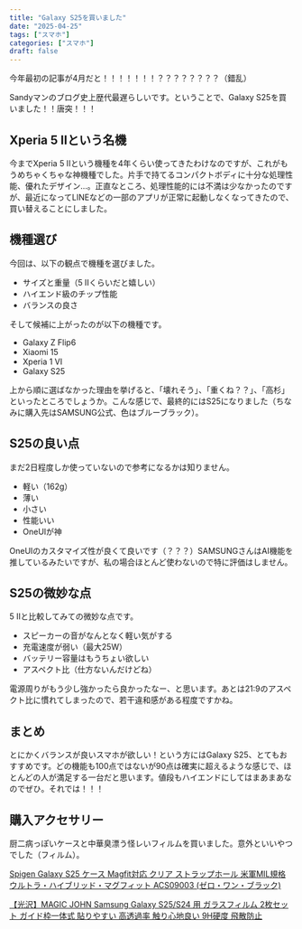 ```yaml
---
title: "Galaxy S25を買いました"
date: "2025-04-25"
tags: ["スマホ"]
categories: ["スマホ"]
draft: false
---
```


今年最初の記事が4月だと！！！！！！！？？？？？？？？（錯乱）

Sandyマンのブログ史上歴代最遅らしいです。ということで、Galaxy S25を買いました！！唐突！！！

## Xperia 5 IIという名機
今までXperia 5 IIという機種を4年くらい使ってきたわけなのですが、これがもうめちゃくちゃな神機種でした。片手で持てるコンパクトボディに十分な処理性能、優れたデザイン...。正直なところ、処理性能的には不満は少なかったのですが、最近になってLINEなどの一部のアプリが正常に起動しなくなってきたので、買い替えることにしました。

## 機種選び
今回は、以下の観点で機種を選びました。

- サイズと重量（5 IIくらいだと嬉しい）
- ハイエンド級のチップ性能
- バランスの良さ

そして候補に上がったのが以下の機種です。

- Galaxy Z Flip6
- Xiaomi 15
- Xperia 1 VI
- Galaxy S25

上から順に選ばなかった理由を挙げると、「壊れそう」、「重くね？？」、「高杉」といったところでしょうか。こんな感じで、最終的にはS25になりました（ちなみに購入先はSAMSUNG公式、色はブルーブラック）。

## S25の良い点
まだ2日程度しか使っていないので参考になるかは知りません。

- 軽い（162g）
- 薄い
- 小さい
- 性能いい
- OneUIが神

OneUIのカスタマイズ性が良くて良いです（？？？）SAMSUNGさんはAI機能を推しているみたいですが、私の場合ほとんど使わないので特に評価はしません。

## S25の微妙な点
5 IIと比較してみての微妙な点です。

- スピーカーの音がなんとなく軽い気がする
- 充電速度が弱い（最大25W）
- バッテリー容量はもうちょい欲しい
- アスペクト比（仕方ないんだけどね）

電源周りがもう少し強かったら良かったなー、と思います。あとは21:9のアスペクト比に慣れてしまったので、若干違和感がある程度ですかね。

## まとめ
とにかくバランスが良いスマホが欲しい！という方にはGalaxy S25、とてもおすすめです。どの機能も100点ではないが90点は確実に超えるような感じで、ほとんどの人が満足する一台だと思います。値段もハイエンドにしてはまあまあなのでぜひ。それでは！！！

## 購入アクセサリー
厨二病っぽいケースと中華臭漂う怪レいフィルムを買いました。意外といいやつでした（フィルム）。

[Spigen Galaxy S25 ケース Magfit対応 クリア ストラップホール 米軍MIL規格 ウルトラ・ハイブリッド・マグフィット ACS09003 (ゼロ・ワン・ブラック)](https://www.amazon.co.jp/Spigen-Magfit%E5%AF%BE%E5%BF%9C-%E3%82%A6%E3%83%AB%E3%83%88%E3%83%A9%E3%83%BB%E3%83%8F%E3%82%A4%E3%83%96%E3%83%AA%E3%83%83%E3%83%89%E3%83%BB%E3%83%9E%E3%82%B0%E3%83%95%E3%82%A3%E3%83%83%E3%83%88-ACS09003-%E3%82%BC%E3%83%AD%E3%83%BB%E3%83%AF%E3%83%B3%E3%83%BB%E3%83%96%E3%83%A9%E3%83%83%E3%82%AF/dp/B0DJ9SX7QT?ref_=ast_sto_dp&th=1)

[【光沢】MAGIC JOHN Samsung Galaxy S25/S24 用 ガラスフィルム 2枚セット ガイド枠一体式 貼りやすい 高透過率 触り心地良い 9H硬度 飛散防止](https://www.amazon.co.jp/%E3%80%90%E5%85%89%E6%B2%A2%E3%80%91MAGIC-JOHN-Samsung-%E3%82%AC%E3%83%A9%E3%82%B9%E3%83%95%E3%82%A3%E3%83%AB%E3%83%A0-%E3%82%AC%E3%82%A4%E3%83%89%E6%9E%A0%E4%B8%80%E4%BD%93%E5%BC%8F/dp/B0DRVN2P1X?dib=eyJ2IjoiMSJ9.jWW1dTKa-V5wgMR8jN_baVOB_8yWikosyInllZAQX-Q.m8lWL0esysR6UHa0A88zPgTiuRm_-Oo8roZaNNZH0N4&dib_tag=se&keywords=%E3%83%9E%E3%82%B8%E3%83%83%E3%82%AF%E3%82%B8%E3%83%A7%E3%83%B3%2Bs25&qid=1745592603&sr=8-5&th=1)

